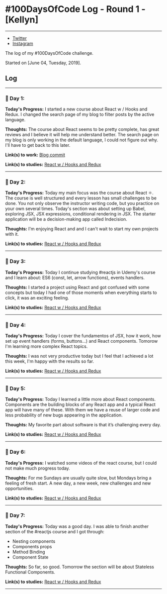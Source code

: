# #100DaysOfCode Log - Round 1 - [Kellyn]

---

- [Twitter](https://twitter.com/kellynvd)
- [Instagram](https://www.instagram.com/kellynvd/)

The log of my #100DaysOfCode challenge.

Started on [June 04, Tuesday, 2019].

## Log

---

### :date: Day 1:

**Today's Progress:** I started a new course about React w / Hooks and Redux. I changed the search page of my blog to filter posts by the active language.

**Thoughts:** The course about React seems to be pretty complete, has great reviews and I believe it will help me understand better. The search page on my blog is only working in the default language, I could not figure out why. I'll have to get back to this later.

**Link(s) to work:** [Blog commit](https://github.com/kellynvd/kellynvd.github.io/commit/b33ff56db0a68cc0dd3d8c43005db1ea3f42459d)

**Link(s) to studies:** [React w / Hooks and Redux](https://www.udemy.com/react-2nd-edition/)

---

### :date: Day 2:

**Today's Progress:** Today my main focus was the course about React ⚛️. The course is well structured and every lesson has small challenges to be done. You not only observe the instructor writing code, but you practice on your own several times. Today's section was about setting up Babel, exploring JSX, JSX expressions, conditional rendering in JSX. The starter application will be a decision-making app called Indecision.

**Thoughts:** I'm enjoying React and and I can't wait to start my own projects with it.

**Link(s) to studies:** [React w / Hooks and Redux](https://www.udemy.com/react-2nd-edition/)

---

### :date: Day 3:

**Today's Progress:** Today I continue studying #reactjs in Udemy's course and I learn about: ES6 (const, let, arrow functions), events handlers.

**Thoughts:** I started a project using React and got confused with some concepts but today I had one of those moments when everything starts to click, it was an exciting feeling.

**Link(s) to studies:** [React w / Hooks and Redux](https://www.udemy.com/react-2nd-edition/)

---

### :date: Day 4:

**Today's Progress:** Today I cover the fundamentos of JSX, how it work, how set up event handlers (forms, buttons...) and React components. Tomorow I'm learning more complex React topics.

**Thoughts:** I was not very productive today but I feel that I achieved a lot this week, I'm happy with the results so far.

**Link(s) to studies:** [React w / Hooks and Redux](https://www.udemy.com/react-2nd-edition/)

---

### :date: Day 5:

**Today's Progress:** Today I learned a little more about React components. Components are the building blocks of any React app and a typical React app will have many of these. With them we have a reuse of larger code and less probability of new bugs appearing in the application.

**Thoughts:** My favorite part about software is that it’s challenging every day.

**Link(s) to studies:** [React w / Hooks and Redux](https://www.udemy.com/react-2nd-edition/)

---

### :date: Day 6:

**Today's Progress:** I watched some videos of the react course, but I could not make much progress today.

**Thoughts:** For me Sundays are usually quite slow, but Mondays bring a feeling of fresh start. A new day, a new week, new challenges and new opportunities.

**Link(s) to studies:** [React w / Hooks and Redux](https://www.udemy.com/react-2nd-edition/)

---

### :date: Day 7:

**Today's Progress:** Today was a good day. I was able to finish another section of the #reactjs course and I got through:
  - Nesting components
  - Components props
  - Method Binding
  - Component State

**Thoughts:** So far, so good. Tomorrow the section will be about Stateless Functional Components.

**Link(s) to studies:** [React w / Hooks and Redux](https://www.udemy.com/react-2nd-edition/)

---

